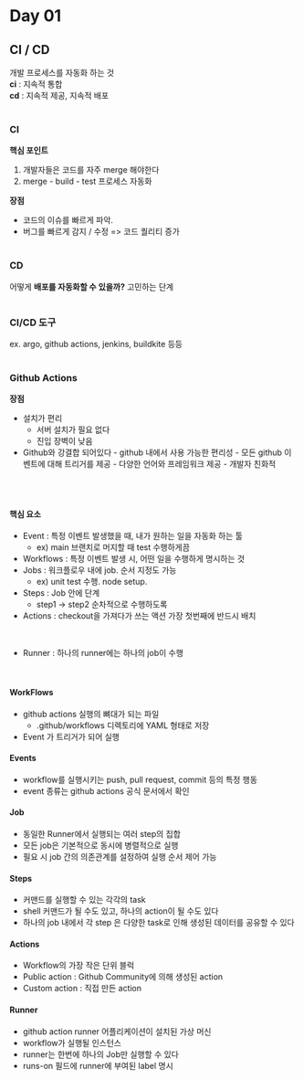 # Day 01

## CI / CD

개발 프로세스를 자동화 하는 것
<br>
<b>ci</b> : 지속적 통합
<br>
<b>cd</b> : 지속적 제공, 지속적 배포
<br>
<br>

### CI

<b>핵심 포인트</b>

1. 개발자들은 코드를 자주 merge 해야한다
2. merge - build - test 프로세스 자동화

<b>장점</b>
<br>

- 코드의 이슈를 빠르게 파악.
- 버그를 빠르게 감지 / 수정
  => 코드 퀄리티 증가
  <br>
  <br>

### CD

어떻게 <b>배포를 자동화할 수 있을까?</b> 고민하는 단계
<br>
<br>

<h3>CI/CD 도구</h3>
ex. argo, github actions, jenkins, buildkite 등등
<br>
<br>

### Github Actions

<b>장점</b>
<br>

- 설치가 편리
  - 서버 설치가 필요 없다
  - 진입 장벽이 낮음
- Github와 강결합 되어있다 - github 내에서 사용 가능한 편리성 - 모든 github 이벤트에 대해 트리거를 제공 - 다양한 언어와 프레임워크 제공 - 개발자 친화적
<br>
<br>
<h4>핵심 요소</h4>

- Event : 특정 이벤트 발생했을 때, 내가 원하는 일을 자동화 하는 툴
  - ex) main 브랜치로 머지할 때 test 수행하게끔
- Workflows : 특정 이벤트 발생 시, 어떤 일을 수행하게 명시하는 것
- Jobs : 워크플로우 내에 job. 순서 지정도 가능
  - ex) unit test 수행. node setup.
- Steps : Job 안에 단계
  - step1 -> step2 순차적으로 수행하도록
- Actions : checkout을 가져다가 쓰는 액션 가장 첫번째에 반드시 배치

<br>

- Runner : 하나의 runner에는 하나의 job이 수행

<br>

<h4>WorkFlows</h4>

- github actions 실행의 뼈대가 되는 파일
  - .github/workflows 디렉토리에 YAML 형태로 저장
- Event 가 트리거가 되어 실행

<h4>Events</h4>

- workflow를 실행시키는 push, pull request, commit 등의 특정 행동
- event 종류는 github actions 공식 문서에서 확인

<h4>Job</h4>

- 동일한 Runner에서 실행되는 여러 step의 집합
- 모든 job은 기본적으로 동시에 병렬적으로 실행
- 필요 시 job 간의 의존관계를 설정하여 실행 순서 제어 가능

<h4>Steps</h4>

- 커맨드를 실행할 수 있는 각각의 task
- shell 커맨드가 될 수도 있고, 하나의 action이 될 수도 있다
- 하나의 job 내에서 각 step 은 다양한 task로 인해 생성된 데이터를 공유할 수 있다

<h4>Actions</h4>

- Workflow의 가장 작은 단위 블럭
- Public action : Github Community에 의해 생성된 action
- Custom action : 직접 만든 action

<h4>Runner</h4>

- github action runner 어플리케이션이 설치된 가상 머신
- workflow가 실행될 인스턴스
- runner는 한번에 하나의 Job만 실행할 수 있다
- runs-on 필드에 runner에 부여된 label 명시
